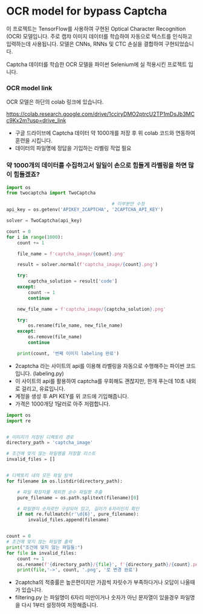 # OCR model for bypass Captcha

이 프로젝트는 TensorFlow를 사용하여 구현된 Optical Character Recognition (OCR) 모델입니다.
주로 캡챠 이미지 데이터를 학습하여 자동으로 텍스트를 인식하고 입력하는데 사용됩니다. 모델은 CNNs, RNNs 및 CTC 손실을 결합하여 구현되었습니다.

Captcha 데이터를 학습한 OCR 모델을 파이썬 Selenium에 실 적용시킨 프로젝트 입니다.


### OCR model link
OCR 모델은 하단의 colab 링크에 있습니다.

https://colab.research.google.com/drive/1cciryDMO2ptrcU2TP1mDsJb3MCc9Kx2m?usp=drive_link
* 구글 드라이브에 Captcha 데이터 약 1000개를 저장 후 위 colab 코드와 연동하여 훈련을 시킵니다.
* 데이터의 파일명에 정답을 기입하는 라벨링 작업 필요



### 약 1000개의 데이터를 수집하고서 일일이 손으로 힘들게 라벨링을 하면 많이 힘들겠죠?
```python
import os
from twocaptcha import TwoCaptcha

                                       # 이부분만 수정
api_key = os.getenv('APIKEY_2CAPTCHA', '2CAPTCHA_API_KEY')

solver = TwoCaptcha(api_key)

count = 0
for i in range(1000):
    count += 1

    file_name = f'captcha_image/{count}.png'

    result = solver.normal(f'captcha_image/{count}.png')

    try:
        captcha_solution = result['code']
    except:
        count -= 1
        continue

    new_file_name = f'captcha_image/{captcha_solution}.png'

    try:
        os.rename(file_name, new_file_name)
    except:
        os.remove(file_name)
        continue

    print(count, '번째 이미지 labeling 완료')
```
* 2captcha 라는 사이트의 api를 이용해 라벨링을 자동으로 수행해주는 파이썬 코드입니다. (labeling.py)
* 이 사이트의 api를 활용하여 captcha를 우회해도 괜찮지만, 한개 푸는데 10초 내외로 걸리고, 유료입니다. 
* 계정을 생성 후 API KEY를 위 코드에 기입해줍니다.
* 가격은 1000개당 1달러로 아주 저렴합니다.

```python
import os
import re


# 이미지가 저장된 디렉토리 경로
directory_path = 'captcha_image'

# 조건에 맞지 않는 파일명을 저장할 리스트
invalid_files = []


# 디렉토리 내의 모든 파일 탐색
for filename in os.listdir(directory_path):

    # 파일 확장자를 제외한 순수 파일명 추출
    pure_filename = os.path.splitext(filename)[0]

    # 파일명이 숫자로만 구성되어 있고, 길이가 6자리인지 확인
    if not re.fullmatch(r'\d{6}', pure_filename):
        invalid_files.append(filename)


count = 0
# 조건에 맞지 않는 파일명 출력
print("조건에 맞지 않는 파일들:")
for file in invalid_files:
    count += 1
    os.rename(f'{directory_path}/{file}', f'{directory_path}/{count}.png')
    print(file,'->', count, '.png', '로 변경 완료')

```
* 2captcha의 적중률은 높은편이지만 가끔씩 자릿수가 부족하다거나 오답이 나올때가 있습니다.
* filtering.py 는 파일명이 6자리 미만이거나 숫자가 아닌 문자열이 있을경우 파일명을 다시 1부터 설정하여 저장해줍니다.
